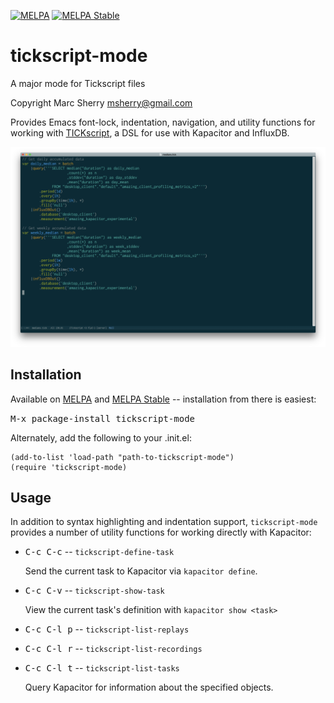 [![MELPA](https://melpa.org/packages/tickscript-mode-badge.svg)](https://melpa.org/#/tickscript-mode)
[![MELPA Stable](https://stable.melpa.org/packages/tickscript-mode-badge.svg)](https://stable.melpa.org/#/tickscript-mode)

# tickscript-mode
A major mode for Tickscript files

Copyright Marc Sherry <msherry@gmail.com>

Provides Emacs font-lock, indentation, navigation, and utility functions for
working with [TICKscript](https://docs.influxdata.com/kapacitor/v1.3/tick/), a
DSL for use with Kapacitor and InfluxDB.

![tickscript-mode](images/tickscript-mode-2.png "tickscript-mode")

## Installation

Available on [MELPA](https://melpa.org/) and [MELPA
Stable](https://stable.melpa.org/) -- installation from there is easiest:

<kbd>M-x package-install tickscript-mode</kbd>

Alternately, add the following to your .init.el:

```elisp
(add-to-list 'load-path "path-to-tickscript-mode")
(require 'tickscript-mode)
```

## Usage

In addition to syntax highlighting and indentation support,
`tickscript-mode` provides a number of utility functions for working
directly with Kapacitor:

* <kbd>C-c C-c</kbd> -- `tickscript-define-task`

  Send the current task to Kapacitor via `kapacitor define`.

* <kbd>C-c C-v</kbd> -- `tickscript-show-task`

  View the current task's definition with `kapacitor show <task>`

* <kbd>C-c C-l p</kbd> -- `tickscript-list-replays`
* <kbd>C-c C-l r</kbd> -- `tickscript-list-recordings`
* <kbd>C-c C-l t</kbd> -- `tickscript-list-tasks`

  Query Kapacitor for information about the specified objects.

